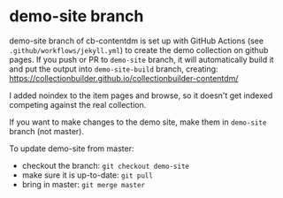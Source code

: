 # demo-site branch

demo-site branch of cb-contentdm is set up with GitHub Actions (see `.github/workflows/jekyll.yml`) to create the demo collection on github pages.
If you push or PR to `demo-site` branch, it will automatically build it and put the output into `demo-site-build` branch, creating: https://collectionbuilder.github.io/collectionbuilder-contentdm/

I added noindex to the item pages and browse, so it doesn't get indexed competing against the real collection.

If you want to make changes to the demo site, make them in `demo-site` branch (not master). 

To update demo-site from master:

- checkout the branch: `git checkout demo-site`
- make sure it is up-to-date: `git pull`
- bring in master: `git merge master`
